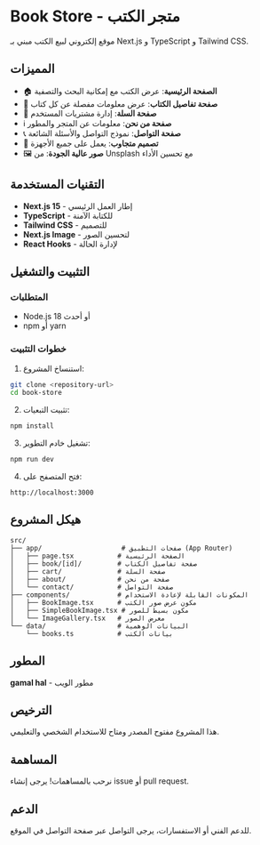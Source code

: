 # Book Store - متجر الكتب

موقع إلكتروني لبيع الكتب مبني بـ Next.js و TypeScript و Tailwind CSS.

## المميزات

- 🏠 **الصفحة الرئيسية**: عرض الكتب مع إمكانية البحث والتصفية
- 📖 **صفحة تفاصيل الكتاب**: عرض معلومات مفصلة عن كل كتاب
- 🛒 **صفحة السلة**: إدارة مشتريات المستخدم
- ℹ️ **صفحة من نحن**: معلومات عن المتجر والمطور
- 📞 **صفحة التواصل**: نموذج التواصل والأسئلة الشائعة
- 📱 **تصميم متجاوب**: يعمل على جميع الأجهزة
- 🖼️ **صور عالية الجودة**: من Unsplash مع تحسين الأداء

## التقنيات المستخدمة

- **Next.js 15** - إطار العمل الرئيسي
- **TypeScript** - للكتابة الآمنة
- **Tailwind CSS** - للتصميم
- **Next.js Image** - لتحسين الصور
- **React Hooks** - لإدارة الحالة

## التثبيت والتشغيل

### المتطلبات
- Node.js 18 أو أحدث
- npm أو yarn

### خطوات التثبيت

1. استنساخ المشروع:
```bash
git clone <repository-url>
cd book-store
```

2. تثبيت التبعيات:
```bash
npm install
```

3. تشغيل خادم التطوير:
```bash
npm run dev
```

4. فتح المتصفح على:
```
http://localhost:3000
```

## هيكل المشروع

```
src/
├── app/                    # صفحات التطبيق (App Router)
│   ├── page.tsx           # الصفحة الرئيسية
│   ├── book/[id]/         # صفحة تفاصيل الكتاب
│   ├── cart/              # صفحة السلة
│   ├── about/             # صفحة من نحن
│   └── contact/           # صفحة التواصل
├── components/            # المكونات القابلة لإعادة الاستخدام
│   ├── BookImage.tsx      # مكون عرض صور الكتب
│   ├── SimpleBookImage.tsx # مكون بسيط للصور
│   └── ImageGallery.tsx   # معرض الصور
└── data/                  # البيانات الوهمية
    └── books.ts           # بيانات الكتب
```

## المطور

**gamal hal** - مطور الويب

## الترخيص

هذا المشروع مفتوح المصدر ومتاح للاستخدام الشخصي والتعليمي.

## المساهمة

نرحب بالمساهمات! يرجى إنشاء issue أو pull request.

## الدعم

للدعم الفني أو الاستفسارات، يرجى التواصل عبر صفحة التواصل في الموقع.

